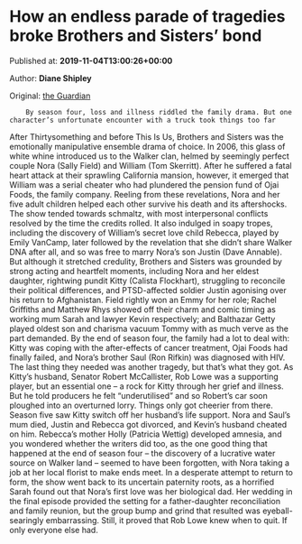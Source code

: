 
# How an endless parade of tragedies broke Brothers and Sisters’ bond

Published at: **2019-11-04T13:00:26+00:00**

Author: **Diane Shipley**

Original: [the Guardian](https://www.theguardian.com/tv-and-radio/2019/nov/04/jump-the-shark-brothers-and-sisters)


        By season four, loss and illness riddled the family drama. But one character’s unfortunate encounter with a truck took things too far
      
After Thirtysomething and before This Is Us, Brothers and Sisters was the emotionally manipulative ensemble drama of choice. In 2006, this glass of white whine introduced us to the Walker clan, helmed by seemingly perfect couple Nora (Sally Field) and William (Tom Skerritt). After he suffered a fatal heart attack at their sprawling California mansion, however, it emerged that William was a serial cheater who had plundered the pension fund of Ojai Foods, the family company. Reeling from these revelations, Nora and her five adult children helped each other survive his death and its aftershocks.
The show tended towards schmaltz, with most interpersonal conflicts resolved by the time the credits rolled. It also indulged in soapy tropes, including the discovery of William’s secret love child Rebecca, played by Emily VanCamp, later followed by the revelation that she didn’t share Walker DNA after all, and so was free to marry Nora’s son Justin (Dave Annable).
But although it stretched credulity, Brothers and Sisters was grounded by strong acting and heartfelt moments, including Nora and her eldest daughter, rightwing pundit Kitty (Calista Flockhart), struggling to reconcile their political differences, and PTSD-affected soldier Justin agonising over his return to Afghanistan. Field rightly won an Emmy for her role; Rachel Griffiths and Matthew Rhys showed off their charm and comic timing as working mum Sarah and lawyer Kevin respectively; and Balthazar Getty played oldest son and charisma vacuum Tommy with as much verve as the part demanded.
By the end of season four, the family had a lot to deal with: Kitty was coping with the after-effects of cancer treatment, Ojai Foods had finally failed, and Nora’s brother Saul (Ron Rifkin) was diagnosed with HIV. The last thing they needed was another tragedy, but that’s what they got. As Kitty’s husband, Senator Robert McCallister, Rob Lowe was a supporting player, but an essential one – a rock for Kitty through her grief and illness. But he told producers he felt “underutilised” and so Robert’s car soon ploughed into an overturned lorry. Things only got cheerier from there.
Season five saw Kitty switch off her husband’s life support. Nora and Saul’s mum died, Justin and Rebecca got divorced, and Kevin’s husband cheated on him. Rebecca’s mother Holly (Patricia Wettig) developed amnesia, and you wondered whether the writers did too, as the one good thing that happened at the end of season four – the discovery of a lucrative water source on Walker land – seemed to have been forgotten, with Nora taking a job at her local florist to make ends meet.
In a desperate attempt to return to form, the show went back to its uncertain paternity roots, as a horrified Sarah found out that Nora’s first love was her biological dad. Her wedding in the final episode provided the setting for a father-daughter reconciliation and family reunion, but the group bump and grind that resulted was eyeball-searingly embarrassing. Still, it proved that Rob Lowe knew when to quit. If only everyone else had.
